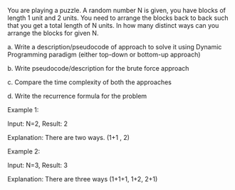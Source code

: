 You are playing a puzzle. A random number N is given, you have blocks of length 1 unit and 2
units. You need to arrange the blocks back to back such that you get a total length of N units. In
how many distinct ways can you arrange the blocks for given N.

a. Write a description/pseudocode of approach to solve it using Dynamic Programming
paradigm (either top-down or bottom-up approach)

b. Write pseudocode/description for the brute force approach

c. Compare the time complexity of both the approaches

d. Write the recurrence formula for the problem

Example 1:

Input: N=2, Result: 2

Explanation: There are two ways. (1+1 , 2)

Example 2:

Input: N=3, Result: 3

Explanation: There are three ways (1+1+1, 1+2, 2+1)